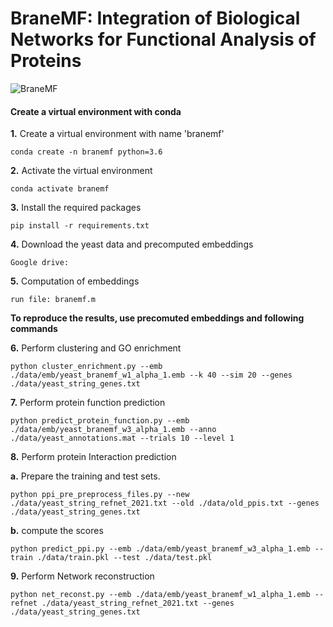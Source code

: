 # BraneMF: Integration of Biological Networks for Functional Analysis of Proteins
![BraneMF](https://user-images.githubusercontent.com/47250394/144092544-0ca33e5a-0d08-4a7a-833b-5edca24a7a61.png)

#### Create a virtual environment with conda

**1.** Create a virtual environment with name 'branemf'
```
conda create -n branemf python=3.6
```

**2.** Activate the virtual environment
```
conda activate branemf
```

**3.** Install the required packages
```
pip install -r requirements.txt
```

**4.** Download the yeast data and precomputed embeddings

```
Google drive: 
```
**5.** Computation of embeddings

```
run file: branemf.m 
```
**To reproduce the results, use precomuted embeddings and following commands**

**6.** Perform clustering and GO enrichment

```
python cluster_enrichment.py --emb ./data/emb/yeast_branemf_w1_alpha_1.emb --k 40 --sim 20 --genes ./data/yeast_string_genes.txt
```

**7.** Perform protein function prediction
```
python predict_protein_function.py --emb ./data/emb/yeast_branemf_w3_alpha_1.emb --anno ./data/yeast_annotations.mat --trials 10 --level 1
```
**8.** Perform protein Interaction prediction

  **a.** Prepare the training and test sets.
  ```
  python ppi_pre_preprocess_files.py --new ./data/yeast_string_refnet_2021.txt --old ./data/old_ppis.txt --genes ./data/yeast_string_genes.txt
  ```
  **b.** compute the scores
  ```
  python predict_ppi.py --emb ./data/emb/yeast_branemf_w3_alpha_1.emb --train ./data/train.pkl --test ./data/test.pkl
  ```

**9.** Perform Network reconstruction

```
python net_reconst.py --emb ./data/emb/yeast_branemf_w1_alpha_1.emb --refnet ./data/yeast_string_refnet_2021.txt --genes ./data/yeast_string_genes.txt
```
